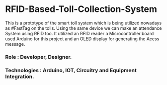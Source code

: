 # RFID-Based-Toll-Collection-System

This is a prototype of the smart toll system which is being utilized nowadays as #FastTag on the tolls. Using the same device we can make an attendance System using RFID too. 
It utilized an RFID reader a Microcontroller board used Arduino for this project and an OLED display for generating the Acess message.
<h3>Role : Developer, Designer.
<h3>Technologies : Arduino, IOT, Circuitry and Equipment Integration.
